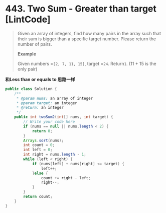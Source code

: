 # 443. Two Sum - Greater than target \[LintCode\]

> Given an array of integers, find how many pairs in the array such that their sum is bigger than a specific target number. Please return the number of pairs.
>
> **Example**
>
> Given numbers =`[2, 7, 11, 15]`, target =`24`. Return`1`. \(11 + 15 is the only pair\)

**和Less than or equals to 思路一样**

```java
public class Solution {
    /**
     * @param nums: an array of integer
     * @param target: an integer
     * @return: an integer
     */
    public int twoSum2(int[] nums, int target) {
        // Write your code here
        if (nums == null || nums.length < 2) {
            return 0;
        }
        Arrays.sort(nums);
        int count = 0;
        int left = 0;
        int right = nums.length - 1;
        while (left < right) {
            if (nums[left] + nums[right] <= target) {
                left++;
            }else {
                count += right - left;
                right--;
            }
        }
        return count;
    }
}
```



